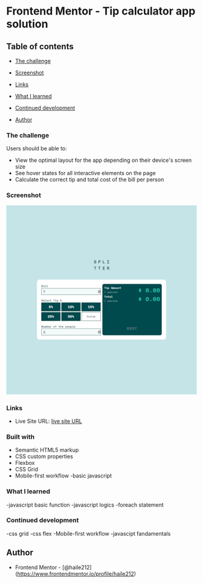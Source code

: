 # Frontend Mentor - Tip calculator app solution

## Table of contents

  - [The challenge](#the-challenge)
  - [Screenshot](#screenshot)
  - [Links](#links)
  - [What I learned](#what-i-learned)
  - [Continued development](#continued-development)

- [Author](#author)

### The challenge

Users should be able to:

- View the optimal layout for the app depending on their device's screen size
- See hover states for all interactive elements on the page
- Calculate the correct tip and total cost of the bill per person

### Screenshot

![](./screenshot/desktop.jpg)

### Links

- Live Site URL: [live site URL](https://tip-calculator-app-main01.netlify.app/)

### Built with

- Semantic HTML5 markup
- CSS custom properties
- Flexbox
- CSS Grid
- Mobile-first workflow
-basic javascript 


### What I learned

-javascript basic function
-javascript logics
-foreach statement

### Continued development

-css grid
-css flex
-Mobile-first workflow
-javascipt fandamentals


## Author

- Frontend Mentor - [@haile212]
(https://www.frontendmentor.io/profile/haile212)

